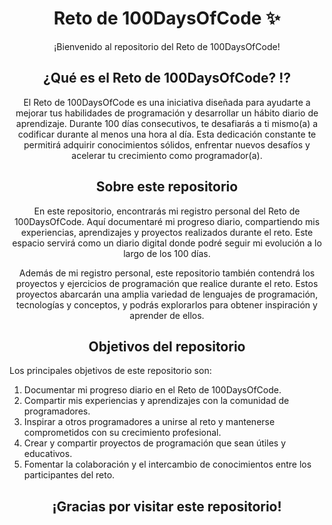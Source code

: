# <div align="center"> Reto de 100DaysOfCode ✨ </div>  

<div align="center"> ¡Bienvenido al repositorio del Reto de 100DaysOfCode! </div>

## <div align="center"> ¿Qué es el Reto de 100DaysOfCode? ⁉ </div>

<div align="center"> El Reto de 100DaysOfCode es una iniciativa diseñada para ayudarte a mejorar tus habilidades de programación y desarrollar un hábito diario de aprendizaje. Durante 100 días consecutivos, te desafiarás a ti mismo(a) a codificar durante al menos una hora al día. Esta dedicación constante te permitirá adquirir conocimientos sólidos, enfrentar nuevos desafíos y acelerar tu crecimiento como programador(a).</div>

## <div align="center">Sobre este repositorio</div>

<div align="center"> En este repositorio, encontrarás mi registro personal del Reto de 100DaysOfCode. Aquí documentaré mi progreso diario, compartiendo mis experiencias, aprendizajes y proyectos realizados durante el reto. Este espacio servirá como un diario digital donde podré seguir mi evolución a lo largo de los 100 días. 

Además de mi registro personal, este repositorio también contendrá los proyectos y ejercicios de programación que realice durante el reto. Estos proyectos abarcarán una amplia variedad de lenguajes de programación, tecnologías y conceptos, y podrás explorarlos para obtener inspiración y aprender de ellos. </div>

## <div align="center">Objetivos del repositorio</div>

Los principales objetivos de este repositorio son:

1. Documentar mi progreso diario en el Reto de 100DaysOfCode.
2. Compartir mis experiencias y aprendizajes con la comunidad de programadores.
3. Inspirar a otros programadores a unirse al reto y mantenerse comprometidos con su crecimiento profesional.
4. Crear y compartir proyectos de programación que sean útiles y educativos.
5. Fomentar la colaboración y el intercambio de conocimientos entre los participantes del reto.

## <div align="center">¡Gracias por visitar este repositorio!</div>
